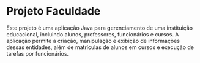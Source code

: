 # Projeto Faculdade
Este projeto é uma aplicação Java para gerenciamento de uma instituição educacional, incluindo alunos, professores, funcionários e cursos. A aplicação permite a criação, manipulação e exibição de informações dessas entidades, além de matrículas de alunos em cursos e execução de tarefas por funcionários.
